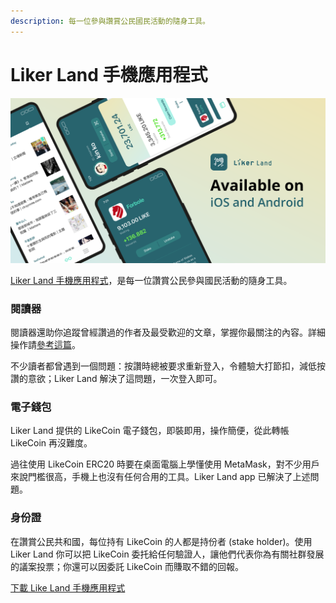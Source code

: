 ```yaml
---
description: 每一位參與讚賞公民國民活動的隨身工具。
---
```


# Liker Land 手機應用程式

![](../../.gitbook/assets/likecoin_ad72_appstore_og_ios_android.png)

[Liker Land 手機應用程式](https://like.co/in/getapp)，是每一位讚賞公民參與國民活動的隨身工具。

### 閱讀器

閱讀器還助你追蹤曾經讚過的作者及最受歡迎的文章，掌握你最關注的內容。詳細操作請[參考這篇](https://docs.like.co/v/zh/user-guide/liker-land/discovering-contents)。

不少讀者都曾遇到一個問題：按讚時總被要求重新登入，令體驗大打節扣，減低按讚的意欲；Liker Land 解決了這問題，一次登入即可。

### 電子錢包

Liker Land 提供的 LikeCoin 電子錢包，即裝即用，操作簡便，從此轉帳 LikeCoin 再沒難度。

過往使用 LikeCoin ERC20 時要在桌面電腦上學懂使用 MetaMask，對不少用戶來說門檻很高，手機上也沒有任何合用的工具。Liker Land app 已解決了上述問題。

### 身份證

在讚賞公民共和國，每位持有 LikeCoin 的人都是持份者 \(stake holder\)。使用 Liker Land 你可以把 LikeCoin 委托給任何驗證人，讓他們代表你為有關社群發展的議案投票；你還可以因委託 LikeCoin 而賺取不錯的回報。 

[下載 Like Land 手機應用程式](https://like.co/in/getapp)


